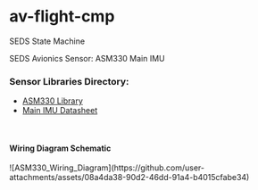 # av-flight-cmp

SEDS State Machine

SEDS Avionics Sensor: ASM330 Main IMU
<br/>

<h3>Sensor Libraries Directory:</h3>
<ul>
  <li><a href="https://github.com/stm32duino/ASM330LHH/tree/main" target="_blank">ASM330 Library</a></li>
  <li><a href="https://www.st.com/resource/en/datasheet/asm330lhh.pdf">Main IMU Datasheet</a></li>
 </ul>
<br/>

<h4>Wiring Diagram Schematic</h4>
![ASM330_Wiring_Diagram](https://github.com/user-attachments/assets/08a4da38-90d2-46dd-91a4-b4015cfabe34)
